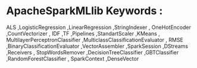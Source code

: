 # ApacheSparkMLlib Keywords :

ALS ,LogisticRegression ,LinearRegression ,StringIndexer , OneHotEncoder ,CountVectorizer ,
IDF ,TF ,Pipelines ,StandartScaler ,KMeans , MultilayerPerceptronClassifier ,MulticlassClassificationEvaluator ,
RMSE ,BinaryClassificationEvaluator ,VectorAssembler ,SparkSession ,DStreams ,Receivers ,
StopWordsRemover ,DecisionTreeClassifier ,GBTClassifier ,RandomForestClassifier ,
SparkContext ,DenseVector
